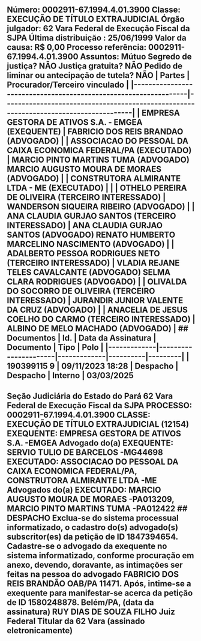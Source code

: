 ## Número: 0002911-67.1994.4.01.3900 Classe: EXECUÇÃO DE TÍTULO EXTRAJUDICIAL Órgão julgador: 62 Vara Federal de Execução Fiscal da SJPA Última distribuição : 25/06/1999 Valor da causa: R$ 0,00 Processo referência: 0002911-67.1994.4.01.3900 Assuntos: Mútuo Segredo de justiça? NÃO Justiça gratuita? NÃO Pedido de liminar ou antecipação de tutela? NÃO | Partes | Procurador/Terceiro vinculado | |-----------------------------------------------------------------|--------------------------------------------------------------------------------------| | EMPRESA GESTORA DE ATIVOS S.A. - EMGEA (EXEQUENTE) | FABRICIO DOS REIS BRANDAO (ADVOGADO) | | ASSOCIACAO DO PESSOAL DA CAIXA ECONOMICA FEDERAL/PA (EXECUTADO) | MARCIO PINTO MARTINS TUMA (ADVOGADO) MARCIO AUGUSTO MOURA DE MORAES (ADVOGADO) | | CONSTRUTORA ALMIRANTE LTDA - ME (EXECUTADO) | | | OTHELO PEREIRA DE OLIVEIRA (TERCEIRO INTERESSADO) | WANDERSON SIQUEIRA RIBEIRO (ADVOGADO) | | ANA CLAUDIA GURJAO SANTOS (TERCEIRO INTERESSADO) | ANA CLAUDIA GURJAO SANTOS (ADVOGADO) RENATO HUMBERTO MARCELINO NASCIMENTO (ADVOGADO) | | ADALBERTO PESSOA RODRIGUES NETO (TERCEIRO INTERESSADO) | VLADIA REJANE TELES CAVALCANTE (ADVOGADO) SELMA CLARA RODRIGUES (ADVOGADO) | | OLIVALDA DO SOCORRO DE OLIVEIRA (TERCEIRO INTERESSADO) | JURANDIR JUNIOR VALENTE DA CRUZ (ADVOGADO) | | ANACELIA DE JESUS COELHO DO CARMO (TERCEIRO INTERESSADO) | ALBINO DE MELO MACHADO (ADVOGADO) | ## Documentos | Id. | Data da Assinatura | Documento | Tipo | Polo | |-------------|----------------------|-------------|----------|---------| | 190399115 9 | 09/11/2023 18:28 | Despacho | Despacho | Interno | 03/03/2025

## Seção Judiciária do Estado do Pará 62 Vara Federal de Execução Fiscal da SJPA PROCESSO: 0002911-67.1994.4.01.3900 CLASSE: EXECUÇÃO DE TÍTULO EXTRAJUDICIAL (12154) EXEQUENTE: EMPRESA GESTORA DE ATIVOS S.A. -EMGEA Advogado do(a) EXEQUENTE: SERVIO TULIO DE BARCELOS -MG44698 EXECUTADO: ASSOCIACAO DO PESSOAL DA CAIXA ECONOMICA FEDERAL/PA, CONSTRUTORA ALMIRANTE LTDA -ME Advogados do(a) EXECUTADO: MARCIO AUGUSTO MOURA DE MORAES -PA013209, MARCIO PINTO MARTINS TUMA -PA012422 ## DESPACHO Exclua-se do sistema processual informatizado, o cadastro do(s) advogado(s) subscritor(es) da petição de ID 1847394654. Cadastre-se o advogado da exequente no sistema informatizado, conforme procuração em anexo, devendo, doravante, as intimações ser feitas na pessoa do advogado FABRICIO DOS REIS BRANDÃO OAB/PA 11471. Após, intime-se a exequente para manifestar-se acerca da petição de ID 1580248878. Belém/PA, (data da assinatura) RUY DIAS DE SOUZA FILHO Juiz Federal Titular da 62 Vara (assinado eletronicamente)

